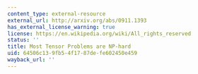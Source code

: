 ```yaml
---
content_type: external-resource
external_url: http://arxiv.org/abs/0911.1393
has_external_license_warning: true
license: https://en.wikipedia.org/wiki/All_rights_reserved
status: ''
title: Most Tensor Problems are NP-hard
uid: 64506c13-9fb5-4f17-87de-fe602450e459
wayback_url: ''
---
```

